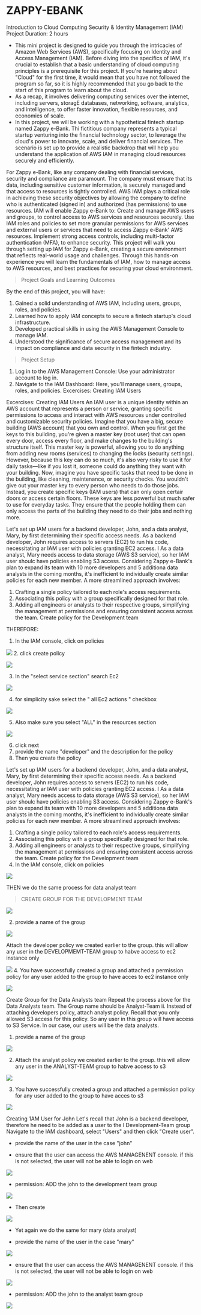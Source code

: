 # ZAPPY-EBANK

Introduction to Cloud Computing Security & Identity Management (IAM) 
Project Duration: 2 hours 
* This mini project is designed to guide you through the intricacies of Amazon Web Services (AWS), specifically focusing on Identity and Access Management (IAM). Before diving into the specifics of IAM, it's crucial to establish that a basic understanding of cloud computing principles is a prerequisite for this project. If you're hearing about "Cloud" for the first time, it would mean that you have not followed the program so far, so it is highly recommended that you go back to the start of this program to learn about the cloud. 
* As a recap, it involves delivering computing services over the internet, including servers, storagE databases, networking, software, analytics, and intelligence, to offer faster innovation, flexible resources, and economies of scale. 
*  In this project, we will be working with a hypothetical fintech startup named Zappy e-Bank. Thi fictitious company represents a typical startup venturing into the financial technology sector, to leverage the cloud's power to innovate, scale, and deliver financial services. The scenario is set up to provide a realistic backdrop that will help you understand the application of AWS IAM in managing cloud resources securely and efficiently. 


For Zappy e-Bank, like any company dealing with financial services, security and compliance are paramount. The company must ensure that its data, including sensitive customer information, is securely managed and that access to resources is tightly controlled. AWS IAM plays a critical role in achieving these security objectives by allowing the company to define who is authenticated (signed in) and authorized (has permissions) to use resources. 
IAM will enable Zappy e-Bank to: 
Create and manage AWS users and groups, to control access to AWS services and resources securely. 
Use IAM roles and policies to set more granular permissions for AWS services and external users or services that need to access Zappy e-Bank' AWS resources. 
Implement strong access controls, including multi-factor authentication (MFA), to enhance security. 
This project will walk you through setting up IAM for Zappy e-Bank, creating a secure environment that reflects real-world usage and challenges. Through this hands-on experience you will learn the fundamentals of IAM, how to manage access to AWS resources, and best practices for securing your cloud environment. 



> Project Goals and Learning Outcomes


By the end of this project, you will have: 
1. Gained a solid understanding of AWS IAM, including users, groups, roles, and policies. 
2. Learned how to apply IAM concepts to secure a fintech startup's cloud infrastructure. 
3. Developed practical skills in using the AWS Management Console to manage IAM. 
4. Understood the significance of secure access management and its impact on compliance and data security in the fintech industry. 
> Project Setup 
1. Log in to the AWS Management Console: Use your administrator account to log in. 
2. Navigate to the IAM Dashboard: Here, you'll manage users, groups, roles, and policies. 
Excercises: 
Creating IAM Users 


Excercises: 
Creating IAM Users 
An IAM user is a unique identity within an AWS account that represents a person or service, granting specific permissions to access and interact with AWS resources under controlled and customizable security policies. 
Imagine that you have a big, secure building (AWS account) that you own and control. When you first get the keys to this building, you're given a master key (root user) that can open every door, access every floor, and make changes to the building's structure itself. 
This master key is powerful, allowing you to do anything from adding new rooms (services) to changing the locks (security settings). However, because this key can do so much, it's also very risky to use it for daily tasks—like if you lost it, someone could do anything they want with your building. 
Now, imagine you have specific tasks that need to be done in the building, like cleaning, maintenance, or security checks. You wouldn't give out your master key to every person who needs to do those jobs. Instead, you create specific keys (IAM users) that can only open certair doors or access certain floors. These keys are less powerful but much safer to use for everyday tasks. They ensure that the people holding them can only access the parts of the building they need to do their jobs and nothing more. 

Let's set up IAM users for a backend developer, John, and a data analyst, Mary, by first determining their specific access needs. 
As a backend developer, John requires access to servers (EC2) to run his code, necessitating ar IAM user with policies granting EC2 access. I 
As a data analyst, Mary needs access to data storage (AWS S3 service), so her IAM user shoulc have policies enabling S3 access. 
Considering Zappy e-Bank's plan to expand its team with 10 more developers and 5 additiona data analysts in the coming months, it's inefficient to individually create similar policies for each new member. A more streamlined approach involves: 
1. Crafting a single policy tailored to each role's access requirements. 
2. Associating this policy with a group specifically designed for that role. 
3. Adding all engineers or analysts to their respective groups, simplifying the management at permissions and ensuring consistent access across the team. 
Create policy for the Development team 

THEREFORE:

1. In the IAM console, click on policies 

![](./Images/1.png)
 2. click create policy 

![](./Images/1.1.png)


3. In the "select service section" search Ec2

![](./Images/1.2.png)

4. for simplicity sake select the " all Ec2 actions " checkbox

![](./Images/1.21.png)

5. Also make sure you select "ALL" in the resources section 

![](./Images/1.22.png)


6. click next 
7. provide the name "developer" and the description for the policy 
8. Then you create the policy 


Let's set up IAM users for a backend developer, John, and a data analyst, Mary, by first determining their specific access needs. 
As a backend developer, John requires access to servers (EC2) to run his code, necessitating ar IAM user with policies granting EC2 access. I 
As a data analyst, Mary needs access to data storage (AWS S3 service), so her IAM user shoulc have policies enabling S3 access. 
Considering Zappy e-Bank's plan to expand its team with 10 more developers and 5 additiona data analysts in the coming months, it's inefficient to individually create similar policies for each new member. A more streamlined approach involves: 
1. Crafting a single policy tailored to each role's access requirements. 
2. Associating this policy with a group specifically designed for that role. 
3. Adding all engineers or analysts to their respective groups, simplifying the management at permissions and ensuring consistent access across the team. 
Create policy for the Development team 
1. In the IAM console, click on policies 

![](./Images/11,1.png)

THEN we do the same process for data analyst team 
 





> CREATE GROUP FOR THE DEVELOPMENT TEAM 


![](./Images/22.2.png)


2. provide a name of the group 

![](./Images/deve%20team.png)

Attach the developer policy we created earlier to the group. this will allow any user in the DEVELOPMEMT-TEAM group to habve access to ec2 instance only 

![](./Images/deve.png)
 4. You have successfully created a group and attached a permission policy for any user added to the group to have acces to ec2 instance only 

![](./Images/devevee.png)

Create Group for the Data Analysts team Repeat the process above for the Data Analysts team. The Group name should be Analyst-Team ii. Instead of attaching developers policy, attach analyst policy. Recall that you only allowed S3 access for this policy. So any user in this group will have access to S3 Service. In our case, our users will be the data analysts. 

1. provide a name of the group 

![](./Images/analyst.png)

2. Attach the analyst policy we created earlier to the group. this will allow any user in the ANALYST-TEAM group to habve access to s3

![](./Images/analyst%20permision.png)

 3. You have successfully created a group and attached a permission policy for any user added to the group to have acces to s3

 ![](./Images/analyst%20vv.png)


Creating 1AM User for John 
Let's recall that John is a backend developer, therefore he need to be added as a user to the I Development-Team group 
Navigate to the IAM dashboard, select "Users" and then click "Create user". 

* provide the name of the user in the case "john"

* ensure that the user can access the AWS MANAGENENT console. if this is not selected, the user will not be able to login on web

![](./Images/john%20user.png)

* permission: ADD the john to the development team  group 

![](./Images/john%20deve.png)

* Then create 

![](./Images/john%20deeve.png)

* Yet again we do the same for mary (data analyst)

* provide the name of the user in the case "mary"

![](./Images/mary.png)

* ensure that the user can access the AWS MANAGENENT console. if this is not selected, the user will not be able to login on web

![](./Images/mary%20analyst%20.png)

* permission: ADD the john to the analyst team  group 

![](./Images/marry%20.png)

